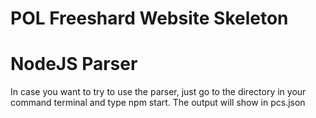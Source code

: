 # POL Freeshard Website Skeleton


# NodeJS Parser
In case you want to try to use the parser, just go to the directory in your command terminal and type npm start. The output will show in pcs.json

